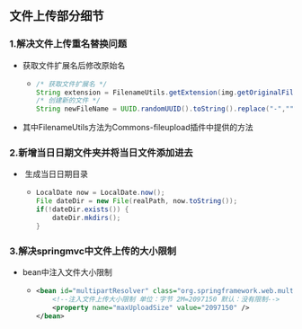 ## 文件上传部分细节

### 1.解决文件上传重名替换问题

* 获取文件扩展名后修改原始名

  * ```java
    /* 获取文件扩展名 */
    String extension = FilenameUtils.getExtension(img.getOriginalFilename());
    /* 创建新的文件 */
    String newFileName = UUID.randomUUID().toString().replace("-","") + "." +extension;
    ```

* 其中FilenameUtils方法为Commons-fileupload插件中提供的方法

### 2.新增当日日期文件夹并将当日文件添加进去

* ​	生成当日日期目录

  * ```java
    LocalDate now = LocalDate.now();
    File dateDir = new File(realPath, now.toString());
    if(!dateDir.exists()) {
        dateDir.mkdirs();
    }
    ```

### 3.解决springmvc中文件上传的大小限制

* bean中注入文件大小限制

  * ```xml
    <bean id="multipartResolver" class="org.springframework.web.multipart.commons.CommonsMultipartResolver">
        <!--注入文件上传大小限制 单位：字节 2M=2097150 默认：没有限制-->
        <property name="maxUploadSize" value="2097150" />
    </bean>
    ```